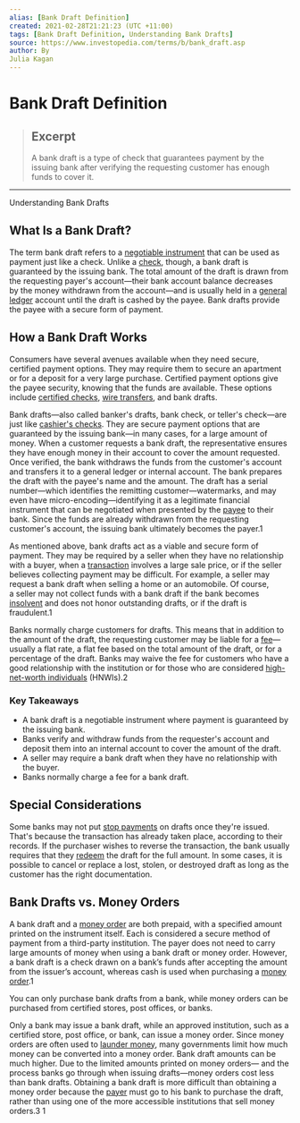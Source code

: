 ```yaml
---
alias: [Bank Draft Definition]
created: 2021-02-28T21:21:23 (UTC +11:00)
tags: [Bank Draft Definition, Understanding Bank Drafts]
source: https://www.investopedia.com/terms/b/bank_draft.asp
author: By
Julia Kagan
---
```


# Bank Draft Definition

> ## Excerpt
> A bank draft is a type of check that guarantees payment by the issuing bank after verifying the requesting customer has enough funds to cover it.

---

Understanding Bank Drafts
## What Is a Bank Draft?

The term bank draft refers to a [negotiable instrument](https://www.investopedia.com/terms/n/negotiable-instrument.asp) that can be used as payment just like a check. Unlike a [check](https://www.investopedia.com/terms/c/check.asp), though, a bank draft is guaranteed by the issuing bank. The total amount of the draft is drawn from the requesting payer's account—their bank account balance decreases by the money withdrawn from the account—and is usually held in a [general ledger](https://www.investopedia.com/terms/g/generalledger.asp) account until the draft is cashed by the payee. Bank drafts provide the payee with a secure form of payment.

## How a Bank Draft Works

Consumers have several avenues available when they need secure, certified payment options. They may require them to secure an apartment or for a deposit for a very large purchase. Certified payment options give the payee security, knowing that the funds are available. These options include [certified checks](https://www.investopedia.com/terms/c/certifiedcheck.asp), [wire transfers](https://www.investopedia.com/terms/w/wiretransfer.asp), and bank drafts.

Bank drafts—also called banker's drafts, bank check, or teller's check—are just like [cashier's checks](https://www.investopedia.com/terms/c/cashierscheck.asp). They are secure payment options that are guaranteed by the issuing bank—in many cases, for a large amount of money. When a customer requests a bank draft, the representative ensures they have enough money in their account to cover the amount requested. Once verified, the bank withdraws the funds from the customer's account and transfers it to a general ledger or internal account. The bank prepares the draft with the payee's name and the amount. The draft has a serial number—which identifies the remitting customer—watermarks, and may even have micro-encoding—identifying it as a legitimate financial instrument that can be negotiated when presented by the [payee](https://www.investopedia.com/terms/p/payee.asp) to their bank. Since the funds are already withdrawn from the requesting customer's account, the issuing bank ultimately becomes the payer.1

As mentioned above, bank drafts act as a viable and secure form of payment. They may be required by a seller when they have no relationship with a buyer, when a [transaction](https://www.investopedia.com/terms/t/transaction.asp) involves a large sale price, or if the seller believes collecting payment may be difficult. For example, a seller may request a bank draft when selling a home or an automobile. Of course, a seller may not collect funds with a bank draft if the bank becomes [insolvent](https://www.investopedia.com/terms/i/insolvency.asp) and does not honor outstanding drafts, or if the draft is fraudulent.1 

Banks normally charge customers for drafts. This means that in addition to the amount of the draft, the requesting customer may be liable for a [fee](https://www.investopedia.com/terms/f/fee.asp)—usually a flat rate, a flat fee based on the total amount of the draft, or for a percentage of the draft. Banks may waive the fee for customers who have a good relationship with the institution or for those who are considered [high-net-worth individuals](https://www.investopedia.com/terms/h/hnwi.asp) (HNWIs).2

### Key Takeaways

-   A bank draft is a negotiable instrument where payment is guaranteed by the issuing bank.
-   Banks verify and withdraw funds from the requester's account and deposit them into an internal account to cover the amount of the draft.
-   A seller may require a bank draft when they have no relationship with the buyer.
-   Banks normally charge a fee for a bank draft.

## Special Considerations

Some banks may not put [stop payments](https://www.investopedia.com/terms/s/stop-payment.asp) on drafts once they're issued. That's because the transaction has already taken place, according to their records. If the purchaser wishes to reverse the transaction, the bank usually requires that they [redeem](https://www.investopedia.com/terms/r/redemption.asp) the draft for the full amount. In some cases, it is possible to cancel or replace a lost, stolen, or destroyed draft as long as the customer has the right documentation.

## Bank Drafts vs. Money Orders

A bank draft and a [money order](https://www.investopedia.com/terms/m/money-order.asp) are both prepaid, with a specified amount printed on the instrument itself. Each is considered a secure method of payment from a third-party institution. The payer does not need to carry large amounts of money when using a bank draft or money order. However, a bank draft is a check drawn on a bank’s funds after accepting the amount from the issuer’s account, whereas cash is used when purchasing a [money order](https://www.investopedia.com/money-orders-can-be-a-simple-safe-and-cheap-way-to-transfer-money-here-s-how-to-avoid-the-pitfalls-4589635).1

You can only purchase bank drafts from a bank, while money orders can be purchased from certified stores, post offices, or banks.

Only a bank may issue a bank draft, while an approved institution, such as a certified store, post office, or bank, can issue a money order. Since money orders are often used to [launder money](https://www.investopedia.com/terms/m/moneylaundering.asp), many governments limit how much money can be converted into a money order. Bank draft amounts can be much higher. Due to the limited amounts printed on money orders— and the process banks go through when issuing drafts—money orders cost less than bank drafts. Obtaining a bank draft is more difficult than obtaining a money order because the [payer](https://www.investopedia.com/terms/p/payer.asp) must go to his bank to purchase the draft, rather than using one of the more accessible institutions that sell money orders.3 1
